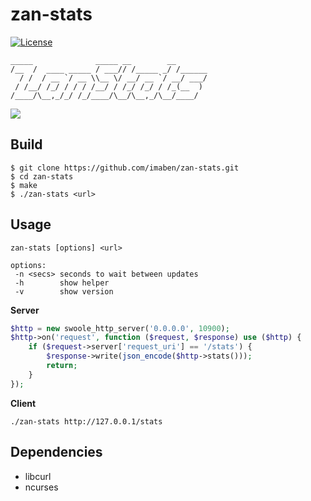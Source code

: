 # zan-stats

[![License](https://img.shields.io/badge/license-apache2-blue.svg)](LICENSE)

```
_____              _____ __        __
/__  /  ____ _____ / ___// /_____ _/ /______
  / /  / __ `/ __ \\__ \/ __/ __ `/ __/ ___/
 / /__/ /_/ / / / /__/ / /_/ /_/ / /_(__  )
/____/\__,_/_/ /_/____/\__/\__,_/\__/____/

```

![](http://imaben.github.io/img/zan-stats.png)

## Build

```
$ git clone https://github.com/imaben/zan-stats.git
$ cd zan-stats
$ make
$ ./zan-stats <url>
```

## Usage

```
zan-stats [options] <url>

options:
 -n <secs> seconds to wait between updates
 -h        show helper
 -v        show version
 ```

**Server**

```php
$http = new swoole_http_server('0.0.0.0', 10900);
$http->on('request', function ($request, $response) use ($http) {
    if ($request->server['request_uri'] == '/stats') {
        $response->write(json_encode($http->stats()));
        return;
    }
});

```

**Client**

```shell
./zan-stats http://127.0.0.1/stats
```
 
 ## Dependencies
 
 - libcurl
 - ncurses


